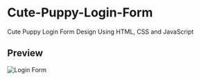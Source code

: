 # Cute-Puppy-Login-Form
Cute Puppy Login Form Design Using HTML, CSS and JavaScript

## Preview
 ![Login Form](https://user-images.githubusercontent.com/59678435/193518301-7fc28e9e-b633-4782-9a7b-e3a07bc36a5f.png)
